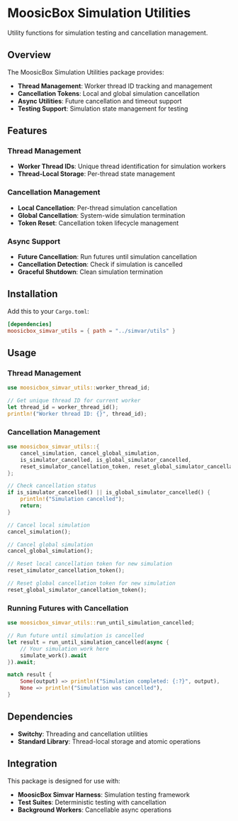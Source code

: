 # MoosicBox Simulation Utilities

Utility functions for simulation testing and cancellation management.

## Overview

The MoosicBox Simulation Utilities package provides:

- **Thread Management**: Worker thread ID tracking and management
- **Cancellation Tokens**: Local and global simulation cancellation
- **Async Utilities**: Future cancellation and timeout support
- **Testing Support**: Simulation state management for testing

## Features

### Thread Management

- **Worker Thread IDs**: Unique thread identification for simulation workers
- **Thread-Local Storage**: Per-thread state management

### Cancellation Management

- **Local Cancellation**: Per-thread simulation cancellation
- **Global Cancellation**: System-wide simulation termination
- **Token Reset**: Cancellation token lifecycle management

### Async Support

- **Future Cancellation**: Run futures until simulation cancellation
- **Cancellation Detection**: Check if simulation is cancelled
- **Graceful Shutdown**: Clean simulation termination

## Installation

Add this to your `Cargo.toml`:

```toml
[dependencies]
moosicbox_simvar_utils = { path = "../simvar/utils" }
```

## Usage

### Thread Management

```rust
use moosicbox_simvar_utils::worker_thread_id;

// Get unique thread ID for current worker
let thread_id = worker_thread_id();
println!("Worker thread ID: {}", thread_id);
```

### Cancellation Management

```rust
use moosicbox_simvar_utils::{
    cancel_simulation, cancel_global_simulation,
    is_simulator_cancelled, is_global_simulator_cancelled,
    reset_simulator_cancellation_token, reset_global_simulator_cancellation_token
};

// Check cancellation status
if is_simulator_cancelled() || is_global_simulator_cancelled() {
    println!("Simulation cancelled");
    return;
}

// Cancel local simulation
cancel_simulation();

// Cancel global simulation
cancel_global_simulation();

// Reset local cancellation token for new simulation
reset_simulator_cancellation_token();

// Reset global cancellation token for new simulation
reset_global_simulator_cancellation_token();
```

### Running Futures with Cancellation

```rust
use moosicbox_simvar_utils::run_until_simulation_cancelled;

// Run future until simulation is cancelled
let result = run_until_simulation_cancelled(async {
    // Your simulation work here
    simulate_work().await
}).await;

match result {
    Some(output) => println!("Simulation completed: {:?}", output),
    None => println!("Simulation was cancelled"),
}
```

## Dependencies

- **Switchy**: Threading and cancellation utilities
- **Standard Library**: Thread-local storage and atomic operations

## Integration

This package is designed for use with:

- **MoosicBox Simvar Harness**: Simulation testing framework
- **Test Suites**: Deterministic testing with cancellation
- **Background Workers**: Cancellable async operations
